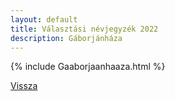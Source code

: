 ```yaml
---
layout: default
title: Választási névjegyzék 2022
description: Gáborjánháza
---
```


{% include Gaaborjaanhaaza.html %}

[Vissza](./)